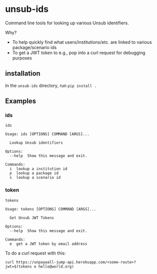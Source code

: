 unsub-ids
=========

Command line tools for looking up various Unsub identifiers.

Why? 

- To help quickly find what users/institutions/etc. are linked to various package/scenario ids
- To get a JWT token to e.g., pop into a curl request for debugging purposes

## installation

In the `unsub-ids` directory, run `pip install .`


## Examples

### ids

```
ids
```

```
Usage: ids [OPTIONS] COMMAND [ARGS]...

  Lookup Unsub identifiers

Options:
  --help  Show this message and exit.

Commands:
  i  lookup a institution id
  p  lookup a package id
  s  lookup a scenario id
```

### token

```
tokens
```

```
Usage: tokens [OPTIONS] COMMAND [ARGS]...

  Get Unsub JWT Tokens

Options:
  --help  Show this message and exit.

Commands:
  e  get a JWT token by email address
```

To do a curl request with this:

```
curl https://unpaywall-jump-api.herokuapp.com/<some-route>?jwt=$(tokens e hello@world.org)
```
